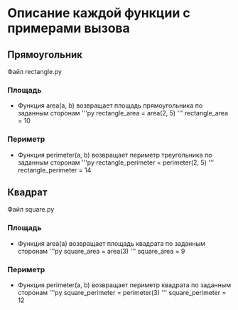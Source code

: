 # Описание каждой функции с примерами вызова
## Прямоугольник
Файл rectangle.py
### Площадь
- Функция area(a, b) возвращает площадь прямоугольника по заданным сторонам
'''py
rectangle_area = area(2, 5)
'''
rectangle_area = 10
### Периметр
- Функция perimeter(a, b) возвращает периметр треугольника по заданным сторонам
'''py
rectangle_perimeter = perimeter(2, 5)
'''
rectangle_perimeter = 14

## Квадрат
Файл square.py
### Площадь
- Функция area(a) возвращает площадь квадрата по заданным сторонам
'''py
square_area = area(3)
'''
square_area = 9
### Периметр
- Функция perimeter(a, b) возвращает периметр квадрата по заданным сторонам
'''py
square_perimeter = perimeter(3)
'''
square_perimeter = 12
